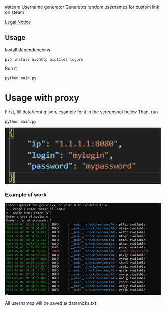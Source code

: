 #steam Username generator
Generates random usernames for custom link on steam

<a href="https://github.com/d3lighte/steam-usernames-generator/blob/main/LEGALNOTICE.md">Legal Notice</a>

## Usage
Install dependenciens
```
pip install aiohttp aiofiles loguru
```
Run it
```
python main.py
```

# Usage with proxy
First, fill data/config.json, example for it in the screenshot below
Than, run
```
python main.py
```
<img width="500" alt="Example." src="https://github.com/d3lighte/steam-usernames-generator/blob/main/images/example_proxy.png">

### Example of work
<img width="500" alt="Example." src="https://github.com/d3lighte/steam-usernames-generator/blob/main/images/example.png">

All usernames will be saved at data/nicks.txt
